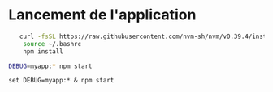 # Lancement de l'application

```bash
   curl -fsSL https://raw.githubusercontent.com/nvm-sh/nvm/v0.39.4/install.sh
    source ~/.bashrc  
    npm install
```

```bash
DEBUG=myapp:* npm start
```

```shell
set DEBUG=myapp:* & npm start
```
